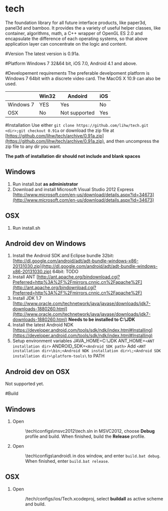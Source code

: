 tech
====

The foundation library for all future interface products, like paper3d, panel3d and bamboo. It provides the a variety of useful helper classes, like container, algorithms, math, a C++ wrapper of OpenGL ES 2.0 and encapsulate the difference of each operating systems, so that above application layer can concentrate on the logic and content.

#Version
The latest version is 0.91a.

#Platform
Windows 7 32&64 bit, iOS 7.0, Android 4.1 and above.

#Developement requirements
The preferable develpoment platform is Windows 7 64bit with a discrete video card. The MacOS X 10.9 can also be used.

|               | Win32         | Andoird      |    iOS   |
| ------------- | ------------- |--------------|----------|
| Windows 7     | YES           |  Yes         |   No
| OSX           | No            | Not supported|   Yes    |

#Installation
Use either `git clone https://github.com/lihw/tech.git <dir>;git checkout 0.91a` or download the zip file at [https://github.com/lihw/tech/archive/0.91a.zip](https://github.com/lihw/tech/archive/0.91a.zip), and then uncompress the zip file to any dir you want. 

**The path of installation dir should not include and blank spaces**

## Windows
1. Run install.bat **as administrator**
2. Download and install Microsoft Visual Studio 2012 Express
[http://www.microsoft.com/en-us/download/details.aspx?id=34673](http://www.microsoft.com/en-us/download/details.aspx?id=34673)

## OSX
1. Run install.sh
 
## Android dev on Windows
1. Install the Android SDK and Eclipse bundle 
32bit: [http://dl.google.com/android/adt/adt-bundle-windows-x86-20131030.zip](http://dl.google.com/android/adt/adt-bundle-windows-x86-20131030.zip)
64bit: TODO
2. Install ANT
[http://ant.apache.org/bindownload.cgi?Preferred=http%3A%2F%2Fmirrors.cnnic.cn%2Fapache%2F](http://ant.apache.org/bindownload.cgi?Preferred=http%3A%2F%2Fmirrors.cnnic.cn%2Fapache%2F)
3. Install JDK 1.7
[http://www.oracle.com/technetwork/java/javase/downloads/jdk7-downloads-1880260.html](http://www.oracle.com/technetwork/java/javase/downloads/jdk7-downloads-1880260.html)
**Needs to be installed to C:\JDK**
4. Install the latest Android NDK
[https://developer.android.com/tools/sdk/ndk/index.html#Installing](https://developer.android.com/tools/sdk/ndk/index.html#Installing)
5. Setup environment variables
JAVA_HOME=C:\JDK
ANT_HOME=`<ANT installation dir>`
ANDROID_SDK=`<Android SDK path>`
Add `<ANT installation dir>\bin;<Android NDK installation dir>\;<Android SDK installation dir>\platform-tools\` to PATH

## Android dev on OSX
Not supported yet.

#Build

## Windows
1. Open <Dir>\tech\configs\msvc2012\tech.sln in MSVC2012, choose **Debug** profile and build. When finished, build the **Release** profile.
2. Open <Dir>\tech\configs\android\ in dos window, and enter `build.bat debug`. When finished, enter `build.bat release`.

## OSX
1. Open <Dir>/tech/configs/ios/Tech.xcodeproj, select **buildall** as active scheme and build.


